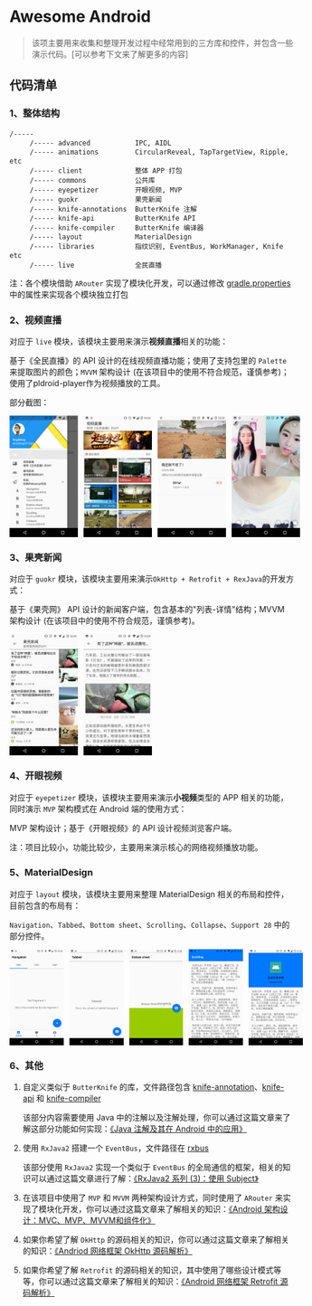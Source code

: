 # Awesome Android

> 该项主要用来收集和整理开发过程中经常用到的三方库和控件，并包含一些演示代码。[可以参考下文来了解更多的内容]

## 代码清单

### 1、整体结构

```
/-----
     /----- advanced           IPC, AIDL
     /----- animations         CircularReveal, TapTargetView, Ripple, etc
     /----- client             整体 APP 打包
     /----- commons            公共库
     /----- eyepetizer         开眼视频, MVP
     /----- guokr              果壳新闻
     /----- knife-annotations  ButterKnife 注解
     /----- knife-api          ButterKnife API
     /----- knife-compiler     ButterKnife 编译器
     /----- layout             MaterialDesign
     /----- libraries          指纹识别, EventBus, WorkManager, Knife etc
     /----- live               全民直播
```

注：各个模块借助 `ARouter` 实现了模块化开发，可以通过修改 [gradle.properties](client/gradle.properties) 中的属性来实现各个模块独立打包

### 2、视频直播

对应于 `live` 模块，该模块主要用来演示**视频直播**相关的功能：

基于《全民直播》的 API 设计的在线视频直播功能；使用了支持包里的 `Palette` 来提取图片的颜色；`MVVM` 架构设计 (在该项目中的使用不符合规范，谨慎参考)；使用了pldroid-player作为视频播放的工具。

部分截图：

<div style="display:flex;" >
    <img  src="images/1_0.png" width="24%" >
    <img style="margin-left:10px;" src="images/1_1.png" width="24%" >
    <img style="margin-left:10px;" src="images/1_2.png" width="24%" >
    <img style="margin-left:10px;" src="images/1_3.png" width="24%" >
</div>

### 3、果壳新闻

对应于 `guokr` 模块，该模块主要用来演示`OkHttp + Retrofit + RexJava`的开发方式：

基于《果壳网》 API 设计的新闻客户端，包含基本的"列表-详情"结构；MVVM 架构设计 (在该项目中的使用不符合规范，谨慎参考)。

<div style="display:flex;" >
    <img  src="images/2_1.png" width="24%" >
    <img style="margin-left:10px;" src="images/2_2.png" width="24%" >
</div>

### 4、开眼视频

对应于 `eyepetizer` 模块，该模块主要用来演示**小视频**类型的 APP 相关的功能，同时演示 `MVP` 架构模式在 Android 端的使用方式：

MVP 架构设计；基于《开眼视频》的 API 设计视频浏览客户端。

注：项目比较小，功能比较少，主要用来演示核心的网络视频播放功能。

### 5、MaterialDesign

对应于 `layout` 模块，该模块主要用来整理 MaterialDesign 相关的布局和控件，目前包含的布局有：

`Navigation`、`Tabbed`、`Bottom sheet`、`Scrolling`、`Collapse`、`Support 28` 中的部分控件。

<div style="display:flex;" >
    <img src="images/3_1.png" width="19%" >
    <img style="margin-left:10px;" src="images/3_2.png" width="19%" >
    <img style="margin-left:10px;" src="images/3_3.png" width="19%" >
    <img style="margin-left:10px;" src="images/3_4.png" width="19%" >
    <img style="margin-left:10px;" src="images/3_5.png" width="19%" >
</div>

### 6、其他

1. 自定义类似于 `ButterKnife` 的库，文件路径包含 [knife-annotation](knife-annotation)、[knife-api](knife-api) 和 [knife-compiler](knife-compiler)

    该部分内容需要使用 Java 中的注解以及注解处理，你可以通过这篇文章来了解这部分功能如何实现：[《Java 注解及其在 Android 中的应用》](https://juejin.im/post/5b824b8751882542f105447d)

2. 使用 `RxJava2` 搭建一个 `EventBus`，文件路径在 [rxbus](commons\src\main\java\me\shouheng\commons\rxbus)

    该部分使用 `RxJava2` 实现一个类似于 `EventBus` 的全局通信的框架，相关的知识可以通过这篇文章进行了解：[《RxJava2 系列 (3)：使用 Subject》](https://juejin.im/post/5b801dfa51882542cb409905)

3. 在该项目中使用了 `MVP` 和 `MVVM` 两种架构设计方式，同时使用了 `ARouter` 来实现了模块化开发，你可以通过这篇文章来了解相关的知识：[《Android 架构设计：MVC、MVP、MVVM和组件化》](https://juejin.im/post/5b7c1706f265da436d7e408e)

4. 如果你希望了解 `OkHttp` 的源码相关的知识，你可以通过这篇文章来了解相关的知识：[《Andriod 网络框架 OkHttp 源码解析》](https://juejin.im/post/5bc89fbc5188255c713cb8a5)


4. 如果你希望了解 `Retrofit` 的源码相关的知识，其中使用了哪些设计模式等等，你可以通过这篇文章来了解相关的知识：[《Android 网络框架 Retrofit 源码解析》](https://juejin.im/post/5bd05d5c6fb9a05d2b6dfc46)



